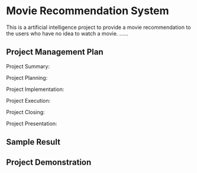 # Movie Recommendation System
This is a artificial intelligence project to provide a movie recommendation to the users who have no idea to watch a movie. ...... 


## Project Management Plan

Project Summary: 


Project Planning:


Project Implementation:


Project Execution:


Project Closing:


Project Presentation:


## Sample Result


## Project Demonstration
